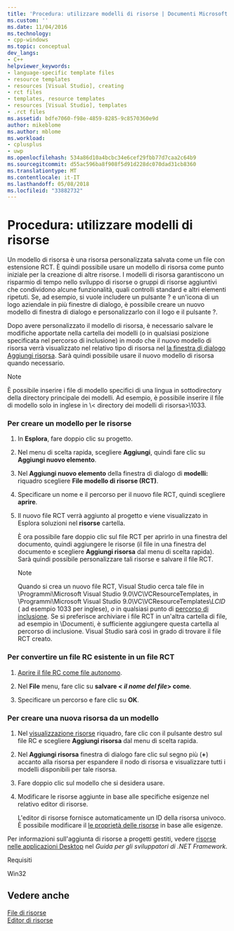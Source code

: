 ```yaml
---
title: 'Procedura: utilizzare modelli di risorse | Documenti Microsoft'
ms.custom: ''
ms.date: 11/04/2016
ms.technology:
- cpp-windows
ms.topic: conceptual
dev_langs:
- C++
helpviewer_keywords:
- language-specific template files
- resource templates
- resources [Visual Studio], creating
- rct files
- templates, resource templates
- resources [Visual Studio], templates
- .rct files
ms.assetid: bdfe7060-f98e-4859-8285-9c8570360e9d
author: mikeblome
ms.author: mblome
ms.workload:
- cplusplus
- uwp
ms.openlocfilehash: 534a86d10a4bcbc34e6cef29fbb77d7caa2c64b9
ms.sourcegitcommit: d55ac596ba8f908f5d91d228dc070dad31cb8360
ms.translationtype: MT
ms.contentlocale: it-IT
ms.lasthandoff: 05/08/2018
ms.locfileid: "33882732"
---
```

# <a name="how-to-use-resource-templates"></a>Procedura: utilizzare modelli di risorse
Un modello di risorsa è una risorsa personalizzata salvata come un file con estensione RCT. È quindi possibile usare un modello di risorsa come punto iniziale per la creazione di altre risorse. I modelli di risorsa garantiscono un risparmio di tempo nello sviluppo di risorse o gruppi di risorse aggiuntivi che condividono alcune funzionalità, quali controlli standard e altri elementi ripetuti. Se, ad esempio, si vuole includere un pulsante ? e un'icona di un logo aziendale in più finestre di dialogo, è possibile creare un nuovo modello di finestra di dialogo e personalizzarlo con il logo e il pulsante ?.  
  
 Dopo avere personalizzato il modello di risorsa, è necessario salvare le modifiche apportate nella cartella dei modelli (o in qualsiasi posizione specificata nel percorso di inclusione) in modo che il nuovo modello di risorsa verrà visualizzato nel relativo tipo di risorsa nel [la finestra di dialogo Aggiungi risorsa](../windows/add-resource-dialog-box.md). Sarà quindi possibile usare il nuovo modello di risorsa quando necessario.  
  
> [!NOTE]
>  È possibile inserire i file di modello specifici di una lingua in sottodirectory della directory principale dei modelli. Ad esempio, è possibile inserire il file di modello solo in inglese in \\< directory dei modelli di risorsa\>\1033.  
  
### <a name="to-create-a-template-for-resources"></a>Per creare un modello per le risorse  
  
1.  In **Esplora**, fare doppio clic su progetto.  
  
2.  Nel menu di scelta rapida, scegliere **Aggiungi**, quindi fare clic su **Aggiungi nuovo elemento**.  
  
3.  Nel **Aggiungi nuovo elemento** della finestra di dialogo di **modelli:** riquadro scegliere **File modello di risorse (RCT)**.  
  
4.  Specificare un nome e il percorso per il nuovo file RCT, quindi scegliere **aprire**.  
  
5.  Il nuovo file RCT verrà aggiunto al progetto e viene visualizzato in Esplora soluzioni nel **risorse** cartella.  
  
     È ora possibile fare doppio clic sul file RCT per aprirlo in una finestra del documento, quindi aggiungere le risorse (il file in una finestra del documento e scegliere **Aggiungi risorsa** dal menu di scelta rapida). Sarà quindi possibile personalizzare tali risorse e salvare il file RCT.  
  
    > [!NOTE]
    >  Quando si crea un nuovo file RCT, Visual Studio cerca tale file in \Programmi\Microsoft Visual Studio 9.0\VC\VCResourceTemplates, in \Programmi\Microsoft Visual Studio 9.0\VC\VCResourceTemplates\\*LCID* ( ad esempio 1033 per inglese), *o* in qualsiasi punto di [percorso di inclusione](../windows/how-to-specify-include-directories-for-resources.md). Se si preferisce archiviare i file RCT in un'altra cartella di file, ad esempio in \Documenti, è sufficiente aggiungere questa cartella al percorso di inclusione. Visual Studio sarà così in grado di trovare il file RCT creato.  
  
### <a name="to-convert-an-existing-rc-file-to-an-rct-file"></a>Per convertire un file RC esistente in un file RCT  
  
1.  [Aprire il file RC come file autonomo](../windows/how-to-open-a-resource-script-file-outside-of-a-project-standalone.md).  
  
2.  Nel **File** menu, fare clic su **salvare \< *il nome del file*> come**.  
  
3.  Specificare un percorso e fare clic su **OK**.  
  
### <a name="to-create-a-new-resource-from-a-template"></a>Per creare una nuova risorsa da un modello  
  
1.  Nel [visualizzazione risorse](../windows/resource-view-window.md) riquadro, fare clic con il pulsante destro sul file RC e scegliere **Aggiungi risorsa** dal menu di scelta rapida.  
  
2.  Nel **Aggiungi risorsa** finestra di dialogo fare clic sul segno più (**+**) accanto alla risorsa per espandere il nodo di risorsa e visualizzare tutti i modelli disponibili per tale risorsa.  
  
3.  Fare doppio clic sul modello che si desidera usare.  
  
4.  Modificare le risorse aggiunte in base alle specifiche esigenze nel relativo editor di risorse.  
  
     L'editor di risorse fornisce automaticamente un ID della risorsa univoco. È possibile modificare il [le proprietà delle risorse](../windows/changing-the-properties-of-a-resource.md) in base alle esigenze.  
  
 Per informazioni sull'aggiunta di risorse a progetti gestiti, vedere [risorse nelle applicazioni Desktop](/dotnet/framework/resources/index) nel *Guida per gli sviluppatori di .NET Framework.*  
  
 Requisiti  
  
 Win32  
  
## <a name="see-also"></a>Vedere anche  
 [File di risorse](../windows/resource-files-visual-studio.md)   
 [Editor di risorse](../windows/resource-editors.md)